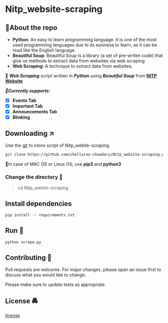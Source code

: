 # Nitp_website-scraping

## :pushpin:About the repo

- **Python**: An easy to learn programming language. It is one of the most used programming languages due to its easiness to learn, as it can be read like the English language.
- **Beautiful Soup**: Beautiful Soup is a library (a set of pre-writen code) that give us methods to extract data from websites via web scraping
- **Web Scraping**: A technique to extract data from websites.


:facepunch: ***Web Scraping*** script written in ***Python*** using ***Beautiful Soup*** from **[NITP Website](http://www.nitp.ac.in/php/home.php)**

***:construction:Currently supports:***

- [x] __Events Tab__
- [x] __Important Tab__
- [x] __Announcements Tab__
- [x] __Blinking__

## Downloading :arrow_upper_right:

Use the [git](https://git-scm.com/) to clone script of Nitp_webite-scraping

```bash
git clone https://github.com/chellarao-chowdary/Nitp_website-scraping.git
```

:round_pushpin:In case of MAC OS or Linux OS, use **pip3** and **python3**

### Change the directory :open_file_folder:

> cd Nitp_webite-scraping

## Install dependencies

```bash
pip install -r requirements.txt
```

## Run :runner:

```python
python scrape.py
```

## Contributing :100:
Pull requests are welcome. For major changes, please open an issue first to discuss what you would like to change.

Please make sure to update tests as appropriate.

## License :oncoming_police_car:
[license](https://github.com/chellarao-chowdary/Nitp_website-scraping/blob/master/LICENSE)
